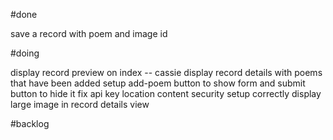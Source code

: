 #done


save a record with poem and image id

#doing

display record preview on index -- cassie
display record details with poems that have been added
setup add-poem button to show form and submit button to hide it
fix api key location
content security setup correctly
display large image in record details view

#backlog
